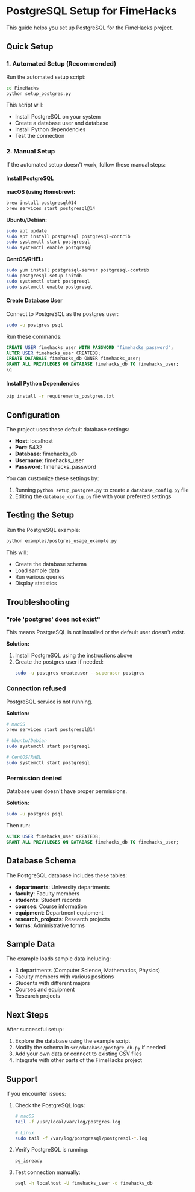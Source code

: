 # PostgreSQL Setup for FimeHacks

This guide helps you set up PostgreSQL for the FimeHacks project.

## Quick Setup

### 1. Automated Setup (Recommended)

Run the automated setup script:

```bash
cd FimeHacks
python setup_postgres.py
```

This script will:
- Install PostgreSQL on your system
- Create a database user and database
- Install Python dependencies
- Test the connection

### 2. Manual Setup

If the automated setup doesn't work, follow these manual steps:

#### Install PostgreSQL

**macOS (using Homebrew):**
```bash
brew install postgresql@14
brew services start postgresql@14
```

**Ubuntu/Debian:**
```bash
sudo apt update
sudo apt install postgresql postgresql-contrib
sudo systemctl start postgresql
sudo systemctl enable postgresql
```

**CentOS/RHEL:**
```bash
sudo yum install postgresql-server postgresql-contrib
sudo postgresql-setup initdb
sudo systemctl start postgresql
sudo systemctl enable postgresql
```

#### Create Database User

Connect to PostgreSQL as the postgres user:

```bash
sudo -u postgres psql
```

Run these commands:

```sql
CREATE USER fimehacks_user WITH PASSWORD 'fimehacks_password';
ALTER USER fimehacks_user CREATEDB;
CREATE DATABASE fimehacks_db OWNER fimehacks_user;
GRANT ALL PRIVILEGES ON DATABASE fimehacks_db TO fimehacks_user;
\q
```

#### Install Python Dependencies

```bash
pip install -r requirements_postgres.txt
```

## Configuration

The project uses these default database settings:

- **Host**: localhost
- **Port**: 5432
- **Database**: fimehacks_db
- **Username**: fimehacks_user
- **Password**: fimehacks_password

You can customize these settings by:

1. Running `python setup_postgres.py` to create a `database_config.py` file
2. Editing the `database_config.py` file with your preferred settings

## Testing the Setup

Run the PostgreSQL example:

```bash
python examples/postgres_usage_example.py
```

This will:
- Create the database schema
- Load sample data
- Run various queries
- Display statistics

## Troubleshooting

### "role 'postgres' does not exist"

This means PostgreSQL is not installed or the default user doesn't exist.

**Solution:**
1. Install PostgreSQL using the instructions above
2. Create the postgres user if needed:
   ```bash
   sudo -u postgres createuser --superuser postgres
   ```

### Connection refused

PostgreSQL service is not running.

**Solution:**
```bash
# macOS
brew services start postgresql@14

# Ubuntu/Debian
sudo systemctl start postgresql

# CentOS/RHEL
sudo systemctl start postgresql
```

### Permission denied

Database user doesn't have proper permissions.

**Solution:**
```bash
sudo -u postgres psql
```

Then run:
```sql
ALTER USER fimehacks_user CREATEDB;
GRANT ALL PRIVILEGES ON DATABASE fimehacks_db TO fimehacks_user;
```

## Database Schema

The PostgreSQL database includes these tables:

- **departments**: University departments
- **faculty**: Faculty members
- **students**: Student records
- **courses**: Course information
- **equipment**: Department equipment
- **research_projects**: Research projects
- **forms**: Administrative forms

## Sample Data

The example loads sample data including:
- 3 departments (Computer Science, Mathematics, Physics)
- Faculty members with various positions
- Students with different majors
- Courses and equipment
- Research projects

## Next Steps

After successful setup:

1. Explore the database using the example script
2. Modify the schema in `src/database/postgre_db.py` if needed
3. Add your own data or connect to existing CSV files
4. Integrate with other parts of the FimeHacks project

## Support

If you encounter issues:

1. Check the PostgreSQL logs:
   ```bash
   # macOS
   tail -f /usr/local/var/log/postgres.log
   
   # Linux
   sudo tail -f /var/log/postgresql/postgresql-*.log
   ```

2. Verify PostgreSQL is running:
   ```bash
   pg_isready
   ```

3. Test connection manually:
   ```bash
   psql -h localhost -U fimehacks_user -d fimehacks_db
   ``` 